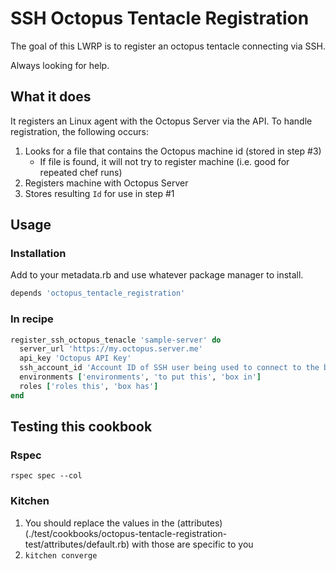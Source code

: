 # SSH Octopus Tentacle Registration

The goal of this LWRP is to register an octopus tentacle connecting via SSH.

Always looking for help.

## What it does

It registers an Linux agent with the Octopus Server via the API. To handle registration, the following occurs:

1. Looks for a file that contains the Octopus machine id (stored in step #3)
    * If file is found, it will not try to register machine (i.e. good for repeated chef runs)
2. Registers machine with Octopus Server
3. Stores resulting `Id` for use in step #1

## Usage

### Installation

Add to your metadata.rb and use whatever package manager to install.

```ruby
depends 'octopus_tentacle_registration'
```

### In recipe

```ruby
register_ssh_octopus_tenacle 'sample-server' do
  server_url 'https://my.octopus.server.me'
  api_key 'Octopus API Key'
  ssh_account_id 'Account ID of SSH user being used to connect to the boxes'
  environments ['environments', 'to put this', 'box in']
  roles ['roles this', 'box has']
end
```

## Testing this cookbook

### Rspec

```
rspec spec --col
```

### Kitchen

1. You should replace the values in the (attributes)(./test/cookbooks/octopus-tentacle-registration-test/attributes/default.rb) with those are specific to you
2. `kitchen converge`
